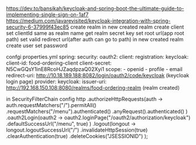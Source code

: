 https://dev.to/bansikah/keycloak-and-spring-boot-the-ultimate-guide-to-implementing-single-sign-on-1af7
https://medium.com/javarevisited/keycloak-integration-with-spring-security-6-37999f43ec85
create realm
in new created realm  create client
    set clientId same as realm name
    get realm secret key
    set root url(app root path)
    set valid redirect url(after auth can go to path)
in new created realm  create user
    set password

confgi properties.yml
spring:
  security:
    oauth2:
      client:
        registration:
          keycloak:
            client-id: food-ordering-client
            client-secret: N5CwGQsY1inE8RcoHJZaqdpzaQ02Xyi1
            scope:
              - openid
              - profile
              - email
            redirect-uri: http://10.18.189.188:8082/login/oauth2/code/keycloak (keycloak login page)
        provider:
            keycloak:
                issuer-uri: http://192.168.150.108:8080/realms/food-ordering-realm (realm created)


in SecurityFilterChain config
       http
                .authorizeHttpRequests(auth ->
                        auth.requestMatchers("/").permitAll()
                                .requestMatchers("/menu").authenticated()
                                .anyRequest().authenticated()
                )
                .oauth2Login(oauth2 ->
                        oauth2.loginPage("/oauth2/authorization/keycloak")
                                .defaultSuccessUrl("/menu", true)
                )
                .logout(longout ->
                        longout.logoutSuccessUrl("/")
                                .invalidateHttpSession(true)
                                .clearAuthentication(true)
                                .deleteCookies("JSESSIONID")
                );